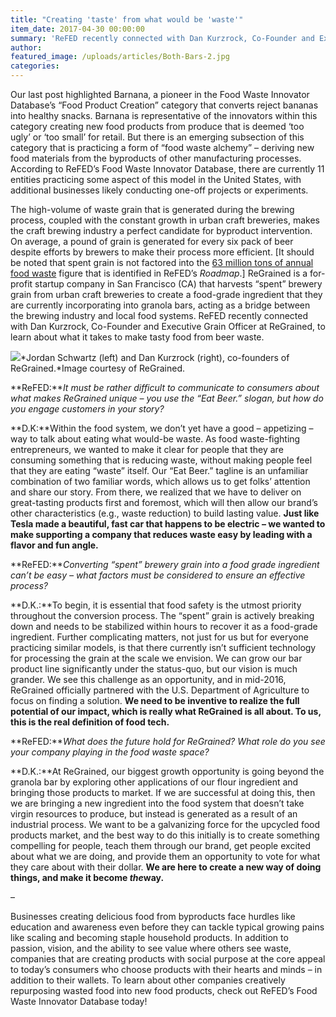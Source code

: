 ```yaml
---
title: "Creating 'taste' from what would be 'waste'"
item_date: 2017-04-30 00:00:00
summary: 'ReFED recently connected with Dan Kurzrock, Co-Founder and Executive Grain Officer at ReGrained, to learn about what it takes to make tasty food from beer waste.'
author:
featured_image: /uploads/articles/Both-Bars-2.jpg
categories:
---
```



Our last post highlighted Barnana, a pioneer in the Food Waste Innovator Database’s “Food Product Creation” category that converts reject bananas into healthy snacks. Barnana is representative of the innovators within this category creating new food products from produce that is deemed ‘too ugly’ or ‘too small’ for retail. But there is an emerging subsection of this category that is practicing a form of “food waste alchemy” – deriving new food materials from the byproducts of other manufacturing processes. According to ReFED’s Food Waste Innovator Database, there are currently 11 entities practicing some aspect of this model in the United States, with additional businesses likely conducting one-off projects or experiments.

The high-volume of waste grain that is generated during the brewing process, coupled with the constant growth in urban craft breweries, makes the craft brewing industry a perfect candidate for byproduct intervention. On average, a pound of grain is generated for every six pack of beer despite efforts by brewers to make their process more efficient. [It should be noted that spent grain is not factored into the [63 million tons of annual food waste](http://refed.com/?sort=economic-value-per-ton) figure that is identified in ReFED’s *Roadmap*.] ReGrained is a for-profit startup company in San Francisco (CA) that harvests “spent” brewery grain from urban craft breweries to create a food-grade ingredient that they are currently incorporating into granola bars, acting as a bridge between the brewing industry and local food systems. ReFED recently connected with Dan Kurzrock, Co-Founder and Executive Grain Officer at ReGrained, to learn about what it takes to make tasty food from beer waste.

![](/uploads/articles/versions/holding-bars1---x----6000-4000x---.jpg)*Jordan Schwartz (left) and Dan Kurzrock (right), co-founders of ReGrained.*Image courtesy of ReGrained.

**ReFED:***It must be rather difficult to communicate to consumers about what makes ReGrained unique – you use the “Eat Beer.” slogan, but how do you engage customers in your story?*

**D.K:**Within the food system, we don’t yet have a good – appetizing – way to talk about eating what would-be waste. As food waste-fighting entrepreneurs, we wanted to make it clear for people that they are consuming something that is reducing waste, without making people feel that they are eating “waste” itself. Our “Eat Beer.” tagline is an unfamiliar combination of two familiar words, which allows us to get folks’ attention and share our story. From there, we realized that we have to deliver on great-tasting products first and foremost, which will then allow our brand’s other characteristics (e.g., waste reduction) to build lasting value. **Just like Tesla made a beautiful, fast car that happens to be electric – we wanted to make supporting a company that reduces waste easy by leading with a flavor and fun angle.**

**ReFED:***Converting “spent” brewery grain into a food grade ingredient can’t be easy – what factors must be considered to ensure an effective process?*

**D.K.:**To begin, it is essential that food safety is the utmost priority throughout the conversion process. The “spent” grain is actively breaking down and needs to be stabilized within hours to recover it as a food-grade ingredient. Further complicating matters, not just for us but for everyone practicing similar models, is that there currently isn’t sufficient technology for processing the grain at the scale we envision. We can grow our bar product line significantly under the status-quo, but our vision is much grander. We see this challenge as an opportunity, and in mid-2016, ReGrained officially partnered with the U.S. Department of Agriculture to focus on finding a solution. **We need to be inventive to realize the full potential of our impact, which is really what ReGrained is all about. To us, this is the real definition of food tech.**

**ReFED:***What does the future hold for ReGrained? What role do you see your company playing in the food waste space?*

**D.K.:**At ReGrained, our biggest growth opportunity is going beyond the granola bar by exploring other applications of our flour ingredient and bringing those products to market. If we are successful at doing this, then we are bringing a new ingredient into the food system that doesn’t take virgin resources to produce, but instead is generated as a result of an industrial process. We want to be a galvanizing force for the upcycled food products market, and the best way to do this initially is to create something compelling for people, teach them through our brand, get people excited about what we are doing, and provide them an opportunity to vote for what they care about with their dollar. **We are here to create a new way of doing things, and make it become *the*way.**

–

Businesses creating delicious food from byproducts face hurdles like education and awareness even before they can tackle typical growing pains like scaling and becoming staple household products. In addition to passion, vision, and the ability to see value where others see waste, companies that are creating products with social purpose at the core appeal to today’s consumers who choose products with their hearts and minds – in addition to their wallets. To learn about other companies creatively repurposing wasted food into new food products, check out ReFED’s Food Waste Innovator Database today!